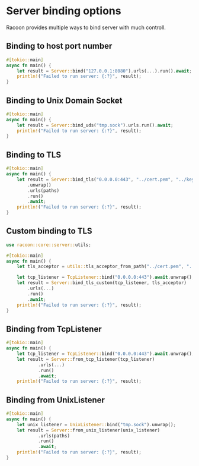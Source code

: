# Server binding options

Racoon provides multiple ways to bind server with much controll.

## Binding to host port number

```rust
#[tokio::main]
async fn main() {
    let result = Server::bind("127.0.0.1:8080").urls(...).run().await;
    println!("Failed to run server: {:?}", result);
}
```

## Binding to Unix Domain Socket

```rust
#[tokio::main]
async fn main() {
    let result = Server::bind_uds("tmp.sock").urls.run().await;
    println!("Failed to run server: {:?}", result);
}
```

## Binding to TLS

```rust
#[tokio::main]
async fn main() {
    let result = Server::bind_tls("0.0.0.0:443", "../cert.pem", "../key.pem")
        .unwrap()
        .urls(paths)
        .run()
        .await;
    println!("Failed to run server: {:?}", result);
}
```

## Custom binding to TLS
```rust
use racoon::core::server::utils;

#[tokio::main]
async fn main() {
    let tls_acceptor = utils::tls_acceptor_from_path("../cert.pem", "../key.pem").unwrap();

    let tcp_listener = TcpListener::bind("0.0.0.0:443").await.unwrap();
    let result = Server::bind_tls_custom(tcp_listener, tls_acceptor)
        .urls(...)
        .run()
        .await;
    println!("Failed to run server: {:?}", result);
}
```

## Binding from TcpListener

```rust
#[tokio::main]
async fn main() {
    let tcp_listener = TcpListener::bind("0.0.0.0:443").await.unwrap();
    let result = Server::from_tcp_listener(tcp_listener)
            .urls(...)
            .run()
            .await;
    println!("Failed to run server: {:?}", result);
```

## Binding from UnixListener

```rust
#[tokio::main]
async fn main() {
    let unix_listener = UnixListener::bind("tmp.sock").unwrap();
    let result = Server::from_unix_listener(unix_listener)
            .urls(paths)
            .run()
            .await;
    println!("Failed to run server: {:?}", result);
}
```

